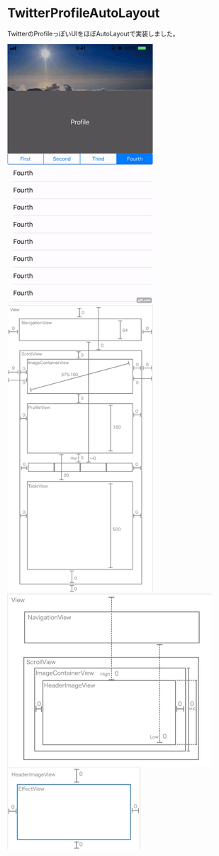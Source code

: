 # TwitterProfileAutoLayout
TwitterのProfileっぽいUIをほぼAutoLayoutで実装しました。

<img width="328" alt="1.png" src="https://github.com/azuma317/TwitterProfileAutoLayout/blob/master/Image/gif.gif">
<img width="328" alt="1.png" src="https://github.com/azuma317/TwitterProfileAutoLayout/blob/master/Image/1.png">
<img width="461" alt="2.png" src="https://github.com/azuma317/TwitterProfileAutoLayout/blob/master/Image/2.png">
<img width="300" alt="3.png" src="https://github.com/azuma317/TwitterProfileAutoLayout/blob/master/Image/3.png">

